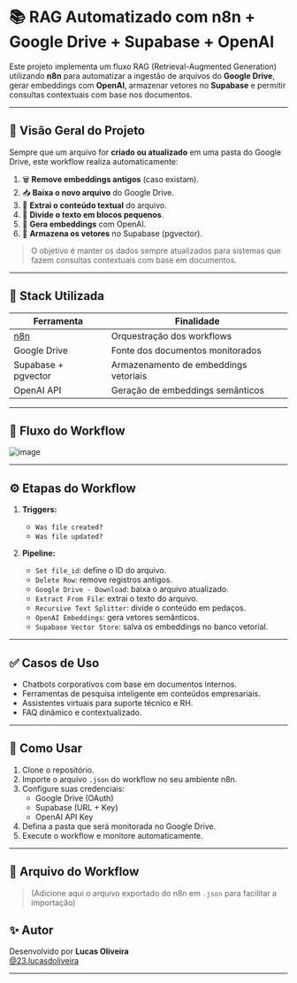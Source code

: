 # 📚 RAG Automatizado com n8n + Google Drive + Supabase + OpenAI

Este projeto implementa um fluxo RAG (Retrieval-Augmented Generation) utilizando **n8n** para automatizar a ingestão de arquivos do **Google Drive**, gerar embeddings com **OpenAI**, armazenar vetores no **Supabase** e permitir consultas contextuais com base nos documentos.

---

## 🧠 Visão Geral do Projeto

Sempre que um arquivo for **criado ou atualizado** em uma pasta do Google Drive, este workflow realiza automaticamente:

1. 🗑️ **Remove embeddings antigos** (caso existam).
2. 📥 **Baixa o novo arquivo** do Google Drive.
3. 🧾 **Extrai o conteúdo textual** do arquivo.
4. 🧩 **Divide o texto em blocos pequenos**.
5. 🤖 **Gera embeddings** com OpenAI.
6. 🚀 **Armazena os vetores** no Supabase (pgvector).

> O objetivo é manter os dados sempre atualizados para sistemas que fazem consultas contextuais com base em documentos.

---

## 📌 Stack Utilizada

| Ferramenta            | Finalidade                            |
|-----------------------|----------------------------------------|
| [n8n](https://n8n.io) | Orquestração dos workflows             |
| Google Drive          | Fonte dos documentos monitorados       |
| Supabase + pgvector   | Armazenamento de embeddings vetoriais  |
| OpenAI API            | Geração de embeddings semânticos       |

---

## 🔁 Fluxo do Workflow

![image](https://github.com/user-attachments/assets/2122a49f-6200-486b-b3d7-7f47eb5e8836)


---

## ⚙️ Etapas do Workflow

1. **Triggers:**
   - `Was file created?`
   - `Was file updated?`

2. **Pipeline:**
   - `Set file_id`: define o ID do arquivo.
   - `Delete Row`: remove registros antigos.
   - `Google Drive - Download`: baixa o arquivo atualizado.
   - `Extract From File`: extrai o texto do arquivo.
   - `Recursive Text Splitter`: divide o conteúdo em pedaços.
   - `OpenAI Embeddings`: gera vetores semânticos.
   - `Supabase Vector Store`: salva os embeddings no banco vetorial.

---

## ✅ Casos de Uso

- Chatbots corporativos com base em documentos internos.
- Ferramentas de pesquisa inteligente em conteúdos empresariais.
- Assistentes virtuais para suporte técnico e RH.
- FAQ dinâmico e contextualizado.

---

## 🚀 Como Usar

1. Clone o repositório.
2. Importe o arquivo `.json` do workflow no seu ambiente n8n.
3. Configure suas credenciais:
   - Google Drive (OAuth)
   - Supabase (URL + Key)
   - OpenAI API Key
4. Defina a pasta que será monitorada no Google Drive.
5. Execute o workflow e monitore automaticamente.

---

## 📂 Arquivo do Workflow

> (Adicione aqui o arquivo exportado do n8n em `.json` para facilitar a importação)



## ✨ Autor

Desenvolvido por **Lucas Oliveira**  
[@23.lucasdoliveira](mailto:23.lucasdoliveira@gmail.com)

---

